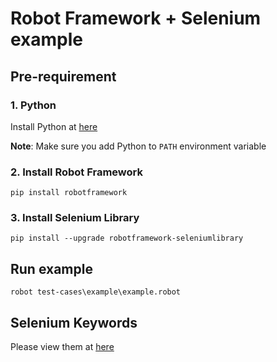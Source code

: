 # Robot Framework + Selenium example

## Pre-requirement
### 1. Python
Install Python at [here](https://www.python.org/downloads/)

**Note**: Make sure you add Python to `PATH` environment variable 

### 2. Install Robot Framework
```
pip install robotframework
```


### 3. Install Selenium Library
```
pip install --upgrade robotframework-seleniumlibrary
```

## Run example
```
robot test-cases\example\example.robot
```

## Selenium Keywords
Please view them at [here](http://robotframework.org/SeleniumLibrary/SeleniumLibrary.html#Create%20Webdriver)